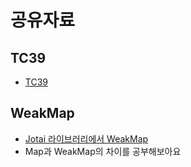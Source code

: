 # 공유자료

## TC39
- [TC39](https://github.com/tc39/proposals/blob/main/finished-proposals.md)

## WeakMap
- [Jotai 라이브러리에서 WeakMap](https://github.com/pmndrs/jotai/blob/72a49060a2bef28072ea8c61d43c4a4509c84e90/src/core/store.ts#L169)
- Map과 WeakMap의 차이를 공부해보아요